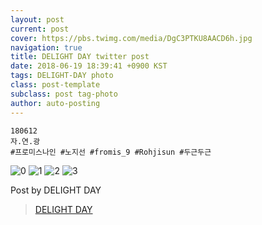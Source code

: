 ```yaml
---
layout: post
current: post
cover: https://pbs.twimg.com/media/DgC3PTKU8AACD6h.jpg
navigation: true
title: DELIGHT DAY twitter post
date: 2018-06-19 18:39:41 +0900 KST
tags: DELIGHT-DAY photo
class: post-template
subclass: post tag-photo
author: auto-posting
---
```


```  
180612  
자.연.광   
#프로미스나인 #노지선 #fromis_9 #Rohjisun #두근두근  

```

![0](https://pbs.twimg.com/media/DgC3BNIU8AA9AVk.jpg)
![1](https://pbs.twimg.com/media/DgC3B8NUYAAQtd6.jpg)
![2](https://pbs.twimg.com/media/DgC3CtOU8AIAnji.jpg)
![3](https://pbs.twimg.com/media/DgC3PTKU8AACD6h.jpg)

Post by DELIGHT DAY
> [DELIGHT DAY](https://twitter.com/delightday_JS)
